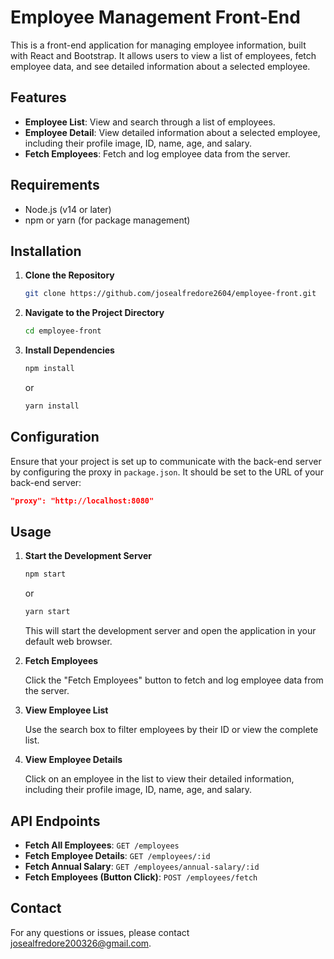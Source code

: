 # Employee Management Front-End

This is a front-end application for managing employee information, built with React and Bootstrap. It allows users to view a list of employees, fetch employee data, and see detailed information about a selected employee.

## Features

- **Employee List**: View and search through a list of employees.
- **Employee Detail**: View detailed information about a selected employee, including their profile image, ID, name, age, and salary.
- **Fetch Employees**: Fetch and log employee data from the server.

## Requirements

- Node.js (v14 or later)
- npm or yarn (for package management)

## Installation

1. **Clone the Repository**

   ```bash
   git clone https://github.com/josealfredore2604/employee-front.git
   ```

2. **Navigate to the Project Directory**

   ```bash
   cd employee-front
   ```

3. **Install Dependencies**

   ```bash
   npm install
   ```

   or

   ```bash
   yarn install
   ```

## Configuration

Ensure that your project is set up to communicate with the back-end server by configuring the proxy in `package.json`. It should be set to the URL of your back-end server:

```json
"proxy": "http://localhost:8080"
```

## Usage

1. **Start the Development Server**

   ```bash
   npm start
   ```

   or

   ```bash
   yarn start
   ```

   This will start the development server and open the application in your default web browser.

2. **Fetch Employees**

   Click the "Fetch Employees" button to fetch and log employee data from the server.

3. **View Employee List**

   Use the search box to filter employees by their ID or view the complete list.

4. **View Employee Details**

   Click on an employee in the list to view their detailed information, including their profile image, ID, name, age, and salary.

## API Endpoints

- **Fetch All Employees**: `GET /employees`
- **Fetch Employee Details**: `GET /employees/:id`
- **Fetch Annual Salary**: `GET /employees/annual-salary/:id`
- **Fetch Employees (Button Click)**: `POST /employees/fetch`


## Contact

For any questions or issues, please contact [josealfredore200326@gmail.com](mailto:josealfredore200326@gmail.com).